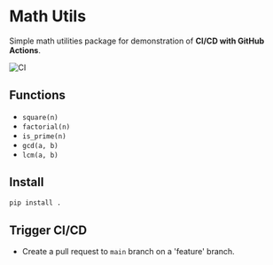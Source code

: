 # Math Utils

Simple math utilities package for demonstration of **CI/CD with GitHub Actions**.

![CI](https://github.com/FranzCastillo/CI-CD-Basic-Math-Package/actions/workflows/ci.yml/badge.svg)

## Functions
- `square(n)`
- `factorial(n)`
- `is_prime(n)`
- `gcd(a, b)`
- `lcm(a, b)`

## Install
```bash
pip install .
```

## Trigger CI/CD
- Create a pull request to `main` branch on a 'feature' branch.
